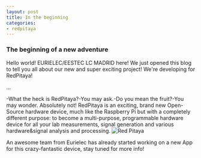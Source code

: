 ```yaml
---
layout: post
title: In the beginning
categories:
- redpitaya
---
```


### The beginning of a new adventure

Hello world! EURIELEC/EESTEC LC MADRID here! We just opened this blog to tell you all about our new and super exciting project! We're developing for RedPitaya!

...

-What the heck is RedPitaya?-You may ask.-Do you mean the fruit?-You may wonder.
Absolutely not! RedPitaya is an exciting, brand new Open-Source hardware device, much like the Raspberry Pi but with a completely different purpose: to become a multi-purpose, programmable hardware device for all your lab measurements, signal generation and various hardware&signal analysis and processing.
![Red Pitaya](http://redpitaya.com/assets/intro/red_pitaya_x2-ba280c116c1a5ac9ef007ad866bd52d3.png)

An awesome team from Eurielec has already started working on a new App for this crazy-fantastic device, stay tuned for more info!